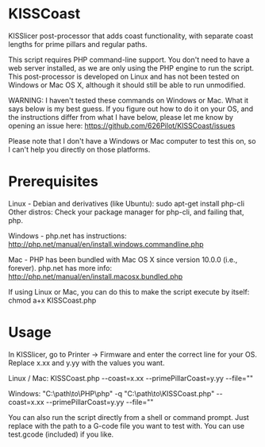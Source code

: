 # KISSCoast
KISSlicer post-processor that adds coast functionality, with separate coast lengths for prime pillars and regular paths.

This script requires PHP command-line support. You don't need to have a web server installed, as we are only using the PHP engine to run the script. This post-processor is developed on Linux and has not been tested on Windows or Mac OS X, although it should still be able to run unmodified.

WARNING: I haven't tested these commands on Windows or Mac. What it says below is my best guess. If you figure out how to do it on your OS, and the instructions differ from what I have below, please let me know by opening an issue here: https://github.com/626Pilot/KISSCoast/issues

Please note that I don't have a Windows or Mac computer to test this on, so I can't help you directly on those platforms.


# Prerequisites
Linux -
Debian and derivatives (like Ubuntu): sudo apt-get install php-cli
Other distros: Check your package manager for php-cli, and failing that, php.

Windows -
php.net has instructions: http://php.net/manual/en/install.windows.commandline.php

Mac -
PHP has been bundled with Mac OS X since version 10.0.0 (i.e., forever).
php.net has more info: http://php.net/manual/en/install.macosx.bundled.php

If using Linux or Mac, you can do this to make the script execute by itself:
chmod a+x KISSCoast.php



# Usage
In KISSlicer, go to Printer -> Firmware and enter the correct line for your OS. Replace x.xx and y.yy with the values you want.

Linux / Mac:
KISSCoast.php --coast=x.xx --primePillarCoast=y.yy --file="<FILE>"

Windows:
"C:\path\to\PHP\php" -q "C:\path\to\KISSCoast.php" --coast=x.xx --primePillarCoast=y.yy --file="<FILE>"

You can also run the script directly from a shell or command prompt. Just replace <FILE> with the path to a G-code file you want to test with. You can use test.gcode (included) if you like.
